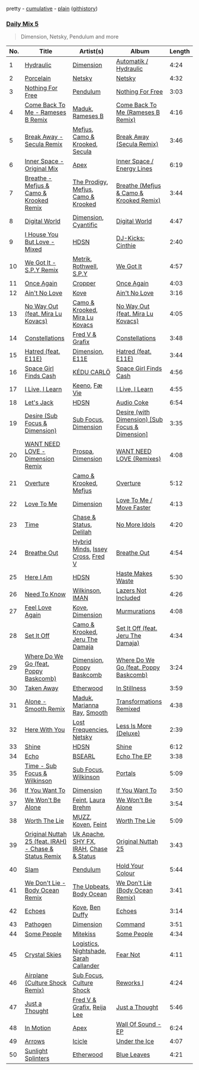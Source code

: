 pretty - [cumulative](/playlists/cumulative/Daily%20Mix%205.md) - [plain](/playlists/plain/37i9dQZF1E36TO0q54WsJv) ([githistory](https://github.githistory.xyz/vitokorn/spotify-playlist-archive/blob/master/playlists/plain/37i9dQZF1E36TO0q54WsJv))

### [Daily Mix 5](https://open.spotify.com/playlist/37i9dQZF1E36TO0q54WsJv)

> Dimension, Netsky, Pendulum and more

| No. | Title | Artist(s) | Album | Length |
|---|---|---|---|---|
| 1 | [Hydraulic](https://open.spotify.com/track/4SsM615kcZ4Wt2CuCmRjCe) | [Dimension](https://open.spotify.com/artist/1QMgre3BHX161ZHtWMUu6S) | [Automatik / Hydraulic](https://open.spotify.com/album/3saADzQbKRQkMRSdVARn7W) | 4:24 |
| 2 | [Porcelain](https://open.spotify.com/track/6bCXfgNmLQCpcfDqKoKpzg) | [Netsky](https://open.spotify.com/artist/5TgQ66WuWkoQ2xYxaSTnVP) | [Netsky](https://open.spotify.com/album/0SIXPkCP0ZsS1j5JtQfSqn) | 4:32 |
| 3 | [Nothing For Free](https://open.spotify.com/track/7eJqLdEQ96D5Xzc406xkeZ) | [Pendulum](https://open.spotify.com/artist/7MqnCTCAX6SsIYYdJCQj9B) | [Nothing For Free](https://open.spotify.com/album/2C5pOup7ksQ7YFutOlP6nA) | 3:03 |
| 4 | [Come Back To Me - Rameses B Remix](https://open.spotify.com/track/7dJ1nBwnpPxFlyJhFEjFzT) | [Maduk](https://open.spotify.com/artist/6TaaqqCMRMSpvNHClfnbEL), [Rameses B](https://open.spotify.com/artist/06EfEcjc0vdvI6VNL0soIO) | [Come Back To Me (Rameses B Remix)](https://open.spotify.com/album/5es4jtTbDTnUrG2WfwYk4p) | 4:16 |
| 5 | [Break Away - Secula Remix](https://open.spotify.com/track/6nj4p0S5CZlYhkj5EK6DcL) | [Mefjus](https://open.spotify.com/artist/54qqaSH6byJIb8eFWxe3Pj), [Camo & Krooked](https://open.spotify.com/artist/2N8IPNZTiNo3nj4mreOlHU), [Secula](https://open.spotify.com/artist/4z5VOVdvLzjKdrGdSnvjRk) | [Break Away (Secula Remix)](https://open.spotify.com/album/42zgeQOgteqJT2UZgEFVE5) | 3:46 |
| 6 | [Inner Space - Original Mix](https://open.spotify.com/track/2KmnVxhUShzNDPSaRitvFp) | [Apex](https://open.spotify.com/artist/7pQD0AmPKG2tkjzDauKkqq) | [Inner Space / Energy Lines](https://open.spotify.com/album/3sFeBBIkCJS8fNLTQNuKEo) | 6:19 |
| 7 | [Breathe - Mefjus & Camo & Krooked Remix](https://open.spotify.com/track/5zHzEsYUDBc9tshCpYu17D) | [The Prodigy](https://open.spotify.com/artist/4k1ELeJKT1ISyDv8JivPpB), [Mefjus](https://open.spotify.com/artist/54qqaSH6byJIb8eFWxe3Pj), [Camo & Krooked](https://open.spotify.com/artist/2N8IPNZTiNo3nj4mreOlHU) | [Breathe (Mefjus & Camo & Krooked Remix)](https://open.spotify.com/album/25rOKy29UZNa1EM3Ks0WcL) | 3:44 |
| 8 | [Digital World](https://open.spotify.com/track/6iMxKwHjDYmOkQKD25PsWD) | [Dimension](https://open.spotify.com/artist/1QMgre3BHX161ZHtWMUu6S), [Cyantific](https://open.spotify.com/artist/1fAFVmxFjwB872XsEUomIK) | [Digital World](https://open.spotify.com/album/46U8bA5GhTAcldHSyaGiFP) | 4:47 |
| 9 | [I House You But Love - Mixed](https://open.spotify.com/track/48zdpyQ8NdKjIAyXZXPKCW) | [HDSN](https://open.spotify.com/artist/0Y3cLALqiPM33V0ObA5TUz) | [DJ-Kicks: Cinthie](https://open.spotify.com/album/7bfiDwlS3Q3RPOwH19xVjM) | 2:40 |
| 10 | [We Got It - S.P.Y Remix](https://open.spotify.com/track/1Iuo5rSPfXDVKxCyl2ePbW) | [Metrik](https://open.spotify.com/artist/2NCEtX40i9lLNpTg2X5583), [Rothwell](https://open.spotify.com/artist/5uPbfbVvS1knjpH37U1Mgr), [S.P.Y](https://open.spotify.com/artist/6aJAd8zM1s3Slw64KfsmaF) | [We Got It](https://open.spotify.com/album/1VBPJ2FXlBgEVwgiT6ixfi) | 4:57 |
| 11 | [Once Again](https://open.spotify.com/track/2Z92S8tAUSO8xSvtQPxs7b) | [Cropper](https://open.spotify.com/artist/2TBGPv6r4aX22rdRIoSX2S) | [Once Again](https://open.spotify.com/album/4mQ73fHJYawqbQkRWevSNe) | 4:03 |
| 12 | [Ain't No Love](https://open.spotify.com/track/5sWfcAIWWTcLDzqWmaMu3m) | [Kove](https://open.spotify.com/artist/4cxzGdmQtUZJL1WYOdFQ5F) | [Ain't No Love](https://open.spotify.com/album/5MpURMIzOAhPgCRXM0bMcH) | 3:16 |
| 13 | [No Way Out (feat. Mira Lu Kovacs)](https://open.spotify.com/track/7cuOefq9vNVT3tDS2hRXPd) | [Camo & Krooked](https://open.spotify.com/artist/2N8IPNZTiNo3nj4mreOlHU), [Mira Lu Kovacs](https://open.spotify.com/artist/0T8xnqWlhMlkQX7fFUFQDr) | [No Way Out (feat. Mira Lu Kovacs)](https://open.spotify.com/album/4xnUOInEhFZEscuG8bL1zp) | 4:05 |
| 14 | [Constellations](https://open.spotify.com/track/1NfcfQTPqPgYVkSdHXaOtt) | [Fred V & Grafix](https://open.spotify.com/artist/1wzBqAvtFexgKHjt7i3ena) | [Constellations](https://open.spotify.com/album/3kAgGBQxv9sMFgrbeYqWKj) | 3:48 |
| 15 | [Hatred (feat. E11E)](https://open.spotify.com/track/6ZvrRo5I1EYzZkG4qldiri) | [Dimension](https://open.spotify.com/artist/1QMgre3BHX161ZHtWMUu6S), [E11E](https://open.spotify.com/artist/3A4e6JwJPKuhkarQdrHkft) | [Hatred (feat. E11E)](https://open.spotify.com/album/6MkWXGpknsEYTTz3jLSTSd) | 3:44 |
| 16 | [Space Girl Finds Cash](https://open.spotify.com/track/1D77tiJp6af1tzcc1rWlHJ) | [KÉDU CARLÖ](https://open.spotify.com/artist/5FdNimxRznD7ZK6LR5VTJC) | [Space Girl Finds Cash](https://open.spotify.com/album/5zmdu8WjRppE3XxU5FeHQK) | 4:56 |
| 17 | [I Live, I Learn](https://open.spotify.com/track/1hNcVhvZwt1L4eTDWE0D6C) | [Keeno](https://open.spotify.com/artist/6r54QO0889i9vqaeuruUSn), [Fæ Vie](https://open.spotify.com/artist/5HGApMjda8DlovvqS3mhQi) | [I Live, I Learn](https://open.spotify.com/album/1zorfDeLI0q859iE92cgkw) | 4:55 |
| 18 | [Let's Jack](https://open.spotify.com/track/4DOwYOMO7UDQLq3zaDwVaR) | [HDSN](https://open.spotify.com/artist/0Y3cLALqiPM33V0ObA5TUz) | [Audio Coke](https://open.spotify.com/album/7g50aFrKdfhFL75rfxu4P8) | 6:54 |
| 19 | [Desire (Sub Focus & Dimension)](https://open.spotify.com/track/507UUx311ghfFTMSuHUeyS) | [Sub Focus](https://open.spotify.com/artist/0QaSiI5TLA4N7mcsdxShDO), [Dimension](https://open.spotify.com/artist/1QMgre3BHX161ZHtWMUu6S) | [Desire (with Dimension) [Sub Focus & Dimension]](https://open.spotify.com/album/0KlELAN2z6hosr3PA7BAr4) | 3:35 |
| 20 | [WANT NEED LOVE - Dimension Remix](https://open.spotify.com/track/1IHOCU7v322k1TPovsbInD) | [Prospa](https://open.spotify.com/artist/6HabM2PUM519iIxervGWSb), [Dimension](https://open.spotify.com/artist/1QMgre3BHX161ZHtWMUu6S) | [WANT NEED LOVE (Remixes)](https://open.spotify.com/album/50ctTZBiLC8KW4B6Wx9RrT) | 4:08 |
| 21 | [Overture](https://open.spotify.com/track/4AjiA5HkJVy59369f0Jjlk) | [Camo & Krooked](https://open.spotify.com/artist/2N8IPNZTiNo3nj4mreOlHU), [Mefjus](https://open.spotify.com/artist/54qqaSH6byJIb8eFWxe3Pj) | [Overture](https://open.spotify.com/album/3WBh6onMnl64BJOyyCp64C) | 5:12 |
| 22 | [Love To Me](https://open.spotify.com/track/3LDJQuvazW0M6hGOARieEm) | [Dimension](https://open.spotify.com/artist/1QMgre3BHX161ZHtWMUu6S) | [Love To Me / Move Faster](https://open.spotify.com/album/2xAR3fHVisl61JXDFgpKF2) | 4:13 |
| 23 | [Time](https://open.spotify.com/track/2HOMVMnOukowkziBJZyf7o) | [Chase & Status](https://open.spotify.com/artist/3jNkaOXasoc7RsxdchvEVq), [Delilah](https://open.spotify.com/artist/6J1pbNXDK0BTTMCvaO5xPv) | [No More Idols](https://open.spotify.com/album/245j9BaZFuEso2vfLRVnQr) | 4:20 |
| 24 | [Breathe Out](https://open.spotify.com/track/7Htz5Fmq12yhPOXsrTelxq) | [Hybrid Minds](https://open.spotify.com/artist/05lF0DUkLJqiW5o70SScyR), [Issey Cross](https://open.spotify.com/artist/5QrV5Vr4KdsyKtifvD6X1U), [Fred V](https://open.spotify.com/artist/0k3dnuEr9LghUE4jxS0PT4) | [Breathe Out](https://open.spotify.com/album/0RxU5uoUJkztZxxQ3uzxqc) | 4:54 |
| 25 | [Here I Am](https://open.spotify.com/track/6NbQa0qboEGF49puqBjXES) | [HDSN](https://open.spotify.com/artist/0Y3cLALqiPM33V0ObA5TUz) | [Haste Makes Waste](https://open.spotify.com/album/4xa5CHnmKbBCynLRNWIiKm) | 5:30 |
| 26 | [Need To Know](https://open.spotify.com/track/5HJ4yYnf81RoyqvGvYQKv5) | [Wilkinson](https://open.spotify.com/artist/6m8itYST9ADjBIYevXSb1r), [IMAN](https://open.spotify.com/artist/2EomtlMlko2zjfyayTCS4B) | [Lazers Not Included](https://open.spotify.com/album/5BetJhjCEWc6GFfqSPupUB) | 4:26 |
| 27 | [Feel Love Again](https://open.spotify.com/track/4dDKNyZlF9NfYgTnzU7QjP) | [Kove](https://open.spotify.com/artist/4cxzGdmQtUZJL1WYOdFQ5F), [Dimension](https://open.spotify.com/artist/1QMgre3BHX161ZHtWMUu6S) | [Murmurations](https://open.spotify.com/album/5rLfeJd09cTcHUfEmUSjCW) | 4:08 |
| 28 | [Set It Off](https://open.spotify.com/track/0E0kfeUYrxB9mlv5vOSKU7) | [Camo & Krooked](https://open.spotify.com/artist/2N8IPNZTiNo3nj4mreOlHU), [Jeru The Damaja](https://open.spotify.com/artist/6CsOL9C9iLL0eWKINlDxzQ) | [Set It Off (feat. Jeru The Damaja)](https://open.spotify.com/album/0p4AcAccytQADrKZkicltt) | 4:34 |
| 29 | [Where Do We Go (feat. Poppy Baskcomb)](https://open.spotify.com/track/3ho2d1iFlzRwsCBQJ4QNGv) | [Dimension](https://open.spotify.com/artist/1QMgre3BHX161ZHtWMUu6S), [Poppy Baskcomb](https://open.spotify.com/artist/4STmXOXUF3UieHU46NWLVt) | [Where Do We Go (feat. Poppy Baskcomb)](https://open.spotify.com/album/2ypJ0tKO8imaWL0SlgUeVJ) | 3:24 |
| 30 | [Taken Away](https://open.spotify.com/track/3s8Le4UOKf7DOh1u2AGKyA) | [Etherwood](https://open.spotify.com/artist/3GEUIa3Z0Qlivy3EcJm5RX) | [In Stillness](https://open.spotify.com/album/2o7x8GHrOfI0kosqwo9qlF) | 3:59 |
| 31 | [Alone - Smooth Remix](https://open.spotify.com/track/2dqbWbIOn1QmzHLzBKMifF) | [Maduk](https://open.spotify.com/artist/6TaaqqCMRMSpvNHClfnbEL), [Marianna Ray](https://open.spotify.com/artist/0PyV4VBxPsxRmInWJWxqkm), [Smooth](https://open.spotify.com/artist/7yRkgZyRXaO7oh1hTEyKNo) | [Transformations Remixed](https://open.spotify.com/album/03e6lp9vlP6Q0mpGc9Xohf) | 4:38 |
| 32 | [Here With You](https://open.spotify.com/track/6f9zmUCIiLpgBgH4nEXUVq) | [Lost Frequencies](https://open.spotify.com/artist/7f5Zgnp2spUuuzKplmRkt7), [Netsky](https://open.spotify.com/artist/5TgQ66WuWkoQ2xYxaSTnVP) | [Less Is More (Deluxe)](https://open.spotify.com/album/4esWx1yixc5UiKgxrbOdfc) | 2:39 |
| 33 | [Shine](https://open.spotify.com/track/0EMT8Yx9nSzDeefOseAdlF) | [HDSN](https://open.spotify.com/artist/0Y3cLALqiPM33V0ObA5TUz) | [Shine](https://open.spotify.com/album/7oDYlaW8GKTQq6RuC9Nh1h) | 6:12 |
| 34 | [Echo](https://open.spotify.com/track/7vXmwendLGaahqYxpCTSvj) | [BSEARL](https://open.spotify.com/artist/3e3riRnIankd5kcDNvsZFi) | [Echo The EP](https://open.spotify.com/album/4PjlprbLPdCqRXJZzGZVBc) | 3:38 |
| 35 | [Time - Sub Focus & Wilkinson](https://open.spotify.com/track/0siHKXxX5xyHvjBCxogran) | [Sub Focus](https://open.spotify.com/artist/0QaSiI5TLA4N7mcsdxShDO), [Wilkinson](https://open.spotify.com/artist/6m8itYST9ADjBIYevXSb1r) | [Portals](https://open.spotify.com/album/6SC0Omssa5QQtX22zlZGEG) | 5:09 |
| 36 | [If You Want To](https://open.spotify.com/track/3ac536Eml3t9d7CUVzMAia) | [Dimension](https://open.spotify.com/artist/1QMgre3BHX161ZHtWMUu6S) | [If You Want To](https://open.spotify.com/album/26CxDqbD2o8DcVvi55pXUA) | 3:50 |
| 37 | [We Won't Be Alone](https://open.spotify.com/track/3AayefDdUFxivRs79bX7kV) | [Feint](https://open.spotify.com/artist/6RQ9kYbHisp1UUbnfwHNeU), [Laura Brehm](https://open.spotify.com/artist/7ddnIV2r4SLjuwyGlgLIWt) | [We Won't Be Alone](https://open.spotify.com/album/70My3uuhRpziiFJl9x6qtw) | 3:54 |
| 38 | [Worth The Lie](https://open.spotify.com/track/5mk5IUHKpdL0MBr6IY69hV) | [MUZZ](https://open.spotify.com/artist/4UNnRb4LN2hGtbtMfPzMhg), [Koven](https://open.spotify.com/artist/3UCbp6D1lvILlxRJT9LnFa), [Feint](https://open.spotify.com/artist/6RQ9kYbHisp1UUbnfwHNeU) | [Worth The Lie](https://open.spotify.com/album/4S7aV4Y6MUHMaq21x3noTM) | 5:09 |
| 39 | [Original Nuttah 25 (feat. IRAH) - Chase & Status Remix](https://open.spotify.com/track/7CiZj5S4E5FVboR0yLVLzc) | [Uk Apache](https://open.spotify.com/artist/0YE17nrGKTk37bcKpKVUvi), [SHY FX](https://open.spotify.com/artist/5oDtp2FC8VqBjTx1aT4P5j), [IRAH](https://open.spotify.com/artist/17fY0VRyqRgmqI3dHlE1UU), [Chase & Status](https://open.spotify.com/artist/3jNkaOXasoc7RsxdchvEVq) | [Original Nuttah 25](https://open.spotify.com/album/3CDghMhp5uTwVQVZ9vBVm5) | 3:43 |
| 40 | [Slam](https://open.spotify.com/track/5cw39FV9eXL3IuLxwpG8Z1) | [Pendulum](https://open.spotify.com/artist/7MqnCTCAX6SsIYYdJCQj9B) | [Hold Your Colour](https://open.spotify.com/album/5wHNla8BT8KcqMhAbvqoPU) | 5:44 |
| 41 | [We Don't Lie - Body Ocean Remix](https://open.spotify.com/track/7o4KtUL9SYEfmGcEzrD5RN) | [The Upbeats](https://open.spotify.com/artist/5fbq6W6HAncSYaFtlQi7fF), [Body Ocean](https://open.spotify.com/artist/33f4HE9MrvJAlX9cOuhAay) | [We Don't Lie (Body Ocean Remix)](https://open.spotify.com/album/73TJVap7sWDJFWz5sUdOvq) | 3:41 |
| 42 | [Echoes](https://open.spotify.com/track/2vS2LgcY2FclC21sJ4ukJm) | [Kove](https://open.spotify.com/artist/4cxzGdmQtUZJL1WYOdFQ5F), [Ben Duffy](https://open.spotify.com/artist/6MfYv3Zkj5zwMNbUfbAifz) | [Echoes](https://open.spotify.com/album/2nlfwe48o2mE0Jam3uN88C) | 3:14 |
| 43 | [Pathogen](https://open.spotify.com/track/4CxjCffzpqklYIQcRXHdAk) | [Dimension](https://open.spotify.com/artist/1QMgre3BHX161ZHtWMUu6S) | [Command](https://open.spotify.com/album/4Fd9oRAFPmJVO7GtEEmAf1) | 3:51 |
| 44 | [Some People](https://open.spotify.com/track/22fQwm0C2PeIaVSlyu0QPV) | [Mitekiss](https://open.spotify.com/artist/1yOKWVERbo2WSQb9kcsNbH) | [Some People](https://open.spotify.com/album/1rAwnRuo4x1QD6inobsi8o) | 4:34 |
| 45 | [Crystal Skies](https://open.spotify.com/track/0COp8v9Dfy3CYQF4Yw9kTi) | [Logistics](https://open.spotify.com/artist/01K8GEMGGxtrQ4xjDmNLPs), [Nightshade](https://open.spotify.com/artist/7yIOvBcCPyThY7qLJhGqk0), [Sarah Callander](https://open.spotify.com/artist/375amk7VU3QG06LVhxcktc) | [Fear Not](https://open.spotify.com/album/52CXFZ0mBDxNZnGoZIgaqJ) | 4:11 |
| 46 | [Airplane (Culture Shock Remix)](https://open.spotify.com/track/7KhINDwLyIfcImRaqeog9r) | [Sub Focus](https://open.spotify.com/artist/0QaSiI5TLA4N7mcsdxShDO), [Culture Shock](https://open.spotify.com/artist/6lp2VnIRXXpC9Wz7hSX6RE) | [Reworks I](https://open.spotify.com/album/4hkUZ0YXr0Nnx9wCRpGykS) | 4:24 |
| 47 | [Just a Thought](https://open.spotify.com/track/2EbqiDj1qphX79aYluZqtw) | [Fred V & Grafix](https://open.spotify.com/artist/1wzBqAvtFexgKHjt7i3ena), [Reija Lee](https://open.spotify.com/artist/19Lu0quNl0YH77llcXOiDB) | [Just a Thought](https://open.spotify.com/album/2rFUzgJlwZI9mc2Q9Wyh95) | 5:46 |
| 48 | [In Motion](https://open.spotify.com/track/0bj1bXQzxRfQIIL0Io5R8c) | [Apex](https://open.spotify.com/artist/7pQD0AmPKG2tkjzDauKkqq) | [Wall Of Sound - EP](https://open.spotify.com/album/7heZzfv4OZWsN72g4CA7Fc) | 6:24 |
| 49 | [Arrows](https://open.spotify.com/track/1CD8xFfBGYkuhszBQ75txx) | [Icicle](https://open.spotify.com/artist/7zoCV6yevWc39GUz2v1jqg) | [Under the Ice](https://open.spotify.com/album/76NPyJ0yfcmRBZwsXo6zVE) | 4:07 |
| 50 | [Sunlight Splinters](https://open.spotify.com/track/2zqGW9v0Zfw4tUDbWnoiQy) | [Etherwood](https://open.spotify.com/artist/3GEUIa3Z0Qlivy3EcJm5RX) | [Blue Leaves](https://open.spotify.com/album/1QcB9fU1IsCRVkeHKTP1U0) | 4:21 |